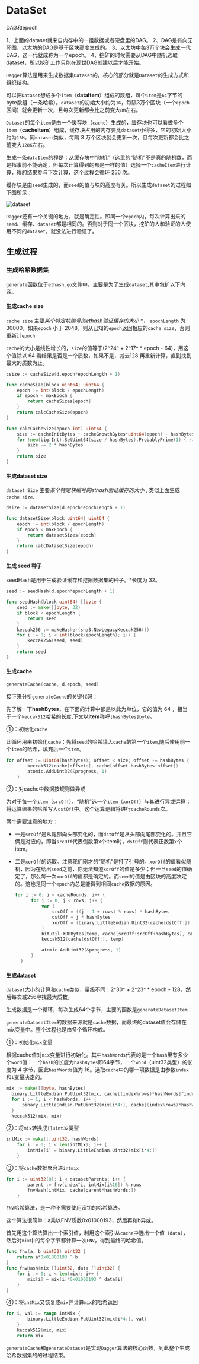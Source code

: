 # DataSet





DAG和epoch

1、上面的dataset就来自内存中的一组数据或者硬盘里的DAG。
2、DAG是有向无环图，以太坊的DAG是基于区块高度生成的。
3、以太坊中每3万个块会生成一代DAG，这一代就成称为一个epoch。
4、挖矿的时候需要从DAG中随机选取dataset，所以挖矿工作只能在现世DAG创建以后才能开始。

`Dagger`算法是用来生成数据集`Dataset`的，核心的部分就是`Dataset`的生成方式和组织结构。

可以把`Dataset`想成多个`item`（**dataItem**）组成的数组，每个`item`是`64`字节的byte数组（一条哈希）。`dataset`的初始大小约为`1G`，每隔3万个区块（一个`epoch`区间）就会更新一次，且每次更新都会比之前变大`8M`左右。

`Dataset`的每个`item`是由一个缓存块（`cache`）生成的，缓存块也可以看做多个`item`（**cacheItem**）组成，缓存块占用的内存要比`dataset`小得多，它的初始大小约为`16M`。同`dataset`类似，每隔 3 万个区块就会更新一次，且每次更新都会比之前变大`128K`左右。

生成一条`dataItem`的程是：从缓存块中“随机”（这里的“随机”不是真的随机数，而是指事前不能确定，但每次计算得到的都是一样的值）选择一个`cacheItem`进行计算，得的结果参与下次计算，这个过程会循环 256 次。

缓存块是由`seed`生成的，而`seed`的值与块的高度有关。所以生成`dataset`的过程如下图所示：

![dataset](./picture/dataset.jpeg)

`Dagger`还有一个关键的地方，就是确定性。即同一个`epoch`内，每次计算出来的`seed`、缓存、`dataset`都是相同的。否则对于同一个区块，挖矿的人和验证的人使用不同的`dataset`，就没法进行验证了。

## 生成过程

### 生成哈希数据集

`generate`函数位于`ethash.go`文件中，主要是为了生成`dataset`,其中包扩以下内容。

#### 生成cache size

`cache size` 主要*某个特定块编号的ethash验证缓存的大小* *， `epochLength` 为 30000，如果`epoch` 小于 2048，则从已知的`epoch`返回相应的`cache size`，否则重新计`epoch`.

`cache`的大小是线性增长的，`size`的值等于(2^24^ + 2^17^ * epoch - 64)，用这个值除以 64 看结果是否是一个质数，如果不是，减去128 再重新计算，直到找到最大的质数为止。

```go
csize := cacheSize(d.epoch*epochLength + 1)
```



```go
func cacheSize(block uint64) uint64 {
	epoch := int(block / epochLength)
	if epoch < maxEpoch {
		return cacheSizes[epoch]
	}
	return calcCacheSize(epoch)
}

func calcCacheSize(epoch int) uint64 {
	size := cacheInitBytes + cacheGrowthBytes*uint64(epoch) - hashBytes
	for !new(big.Int).SetUint64(size / hashBytes).ProbablyPrime(1) { // Always accurate for n < 2^64
		size -= 2 * hashBytes
	}
	return size
}
```



#### 生成dataset size

`dataset Size` 主要*某个特定块编号的ethash验证缓存的大小* , 类似上面生成`cache size`.

```go
dsize := datasetSize(d.epoch*epochLength + 1)

func datasetSize(block uint64) uint64 {
	epoch := int(block / epochLength)
	if epoch < maxEpoch {
		return datasetSizes[epoch]
	}
	return calcDatasetSize(epoch)
}
```

#### 生成 seed 种子

seedHash是用于生成验证缓存和挖掘数据集的种子。*长度为 32。

```go
seed := seedHash(d.epoch*epochLength + 1)

func seedHash(block uint64) []byte {
	seed := make([]byte, 32)
	if block < epochLength {
		return seed
	}
	keccak256 := makeHasher(sha3.NewLegacyKeccak256())
	for i := 0; i < int(block/epochLength); i++ {
		keccak256(seed, seed)
	}
	return seed
}
```

#### 生成cache

```go
generateCache(cache, d.epoch, seed)
```

接下来分析`generateCache`的关键代码：

先了解一下**hashBytes**，在下面的计算中都是以此为单位，它的值为 64 ，相当于一个`keccak512`哈希的长度,下文以**item**称呼`[hashBytes]byte`。

①：初始化`cache`

此循环用来初始化`cache`：先将`seed`的哈希填入`cache`的第一个`item`,随后使用前一个`item`的哈希，填充后一个`item`。

```go
for offset := uint64(hashBytes); offset < size; offset += hashBytes {
		keccak512(cache[offset:], cache[offset-hashBytes:offset])
		atomic.AddUint32(&progress, 1)
	}
```

②：对cache中数据按规则做异或

为对于每一个`item`（`srcOff`），“随机”选一个`item`（`xorOff`）与其进行异或运算；将运算结果的哈希写入`dstOff`中。这个运算逻辑将进行`cacheRounds`次。

两个需要注意的地方：

-  一是`srcOff`是从尾部向头部变化的，而`dstOff`是从头部向尾部变化的。并且它俩是对应的，即当`srcOff`代表倒数第x个item时，`dstOff`则代表正数第x个item。

- 二是`xorOff`的选取。注意我们刚才的“随机”是打了引号的。`xorOff`的值看似随机，因为在给出`seed`之前，你无法知道`xorOff`的值是多少；但一旦`seed`的值确定了，那么每一次`xorOff`的值都是确定的。而`seed`的值是由区块的高度决定的。这也是同一个`epoch`内总是能得到相同`cache`数据的原因。

  ```go
  for i := 0; i < cacheRounds; i++ {
  		for j := 0; j < rows; j++ {
  			var (
  				srcOff = ((j - 1 + rows) % rows) * hashBytes
  				dstOff = j * hashBytes
  				xorOff = (binary.LittleEndian.Uint32(cache[dstOff:]) % uint32(rows)) * hashBytes
  			)
  			bitutil.XORBytes(temp, cache[srcOff:srcOff+hashBytes], cache[xorOff:xorOff+hashBytes])
  			keccak512(cache[dstOff:], temp)
  
  			atomic.AddUint32(&progress, 1)
  		}
  	}
  ```

#### 生成dataset

`dataset`大小的计算和`cache`类似，量级不同：2^30^ + 2^23^ * epoch - 128，然后每次减256寻找最大质数。

 生成数据是一个循环，每次生成64个字节，主要的函数是`generateDatasetItem`：

 `generateDatasetItem`的数据来源就是`cache`数据，而最终的dataset值会存储在mix变量中。整个过程也是由多个循环构成。

 ①：初始化`mix`变量

  根据cache值对`mix`变量进行初始化。其中`hashWords`代表的是一个`hash`里有多少个`word`值：一个`hash`的长度为`hashBytes`即64字节，一个`word`（uint32类型）的长度为 4 字节，因此`hashWords`值为 16。选取`cache`中的哪一项数据是由参数`index`和`i`变量决定的。

  ```go
  mix := make([]byte, hashBytes)
  	binary.LittleEndian.PutUint32(mix, cache[(index%rows)*hashWords]^index)
  	for i := 1; i < hashWords; i++ {
  		binary.LittleEndian.PutUint32(mix[i*4:], cache[(index%rows)*hashWords+uint32(i)])
  	}
  	keccak512(mix, mix)
  ```

②：将`mix`转换成`[]uint32`类型

```go
intMix := make([]uint32, hashWords)
	for i := 0; i < len(intMix); i++ {
		intMix[i] = binary.LittleEndian.Uint32(mix[i*4:])
	}
```

③：将`cache`数据聚合进`intmix`

```go
for i := uint32(0); i < datasetParents; i++ {
		parent := fnv(index^i, intMix[i%16]) % rows
		fnvHash(intMix, cache[parent*hashWords:])
	}
```

`FNV`哈希算法，是一种不需要使用密钥的哈希算法。

这个算法很简单：a乘以FNV质数0x01000193，然后再和b异或。

首先用这个算法算出一个索引值，利用这个索引从`cache`中选出一个值（`data`），然后对`mix`中的每个字节都计算一次`FNV`，得到最终的哈希值。

```go
func fnv(a, b uint32) uint32 {
    return a*0x01000193 ^ b
}
func fnvHash(mix []uint32, data []uint32) {
    for i := 0; i < len(mix); i++ {
        mix[i] = mix[i]*0x01000193 ^ data[i]
    }
}
```

④：将`intMix`又恢复成`mix`并计算`mix`的哈希返回

```go
for i, val := range intMix {
		binary.LittleEndian.PutUint32(mix[i*4:], val)
	}
	keccak512(mix, mix)
	return mix
```

`generateCache`和`generateDataset`是实现`Dagger`算法的核心函数，到此整个生成哈希数据集的的过程结束。